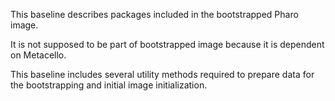 This baseline describes packages included in the bootstrapped Pharo image. It is not supposed to be part of bootstrapped image because it is dependent on Metacello.This baseline includes several utility methods required to prepare data for the bootstrapping and initial image initialization.